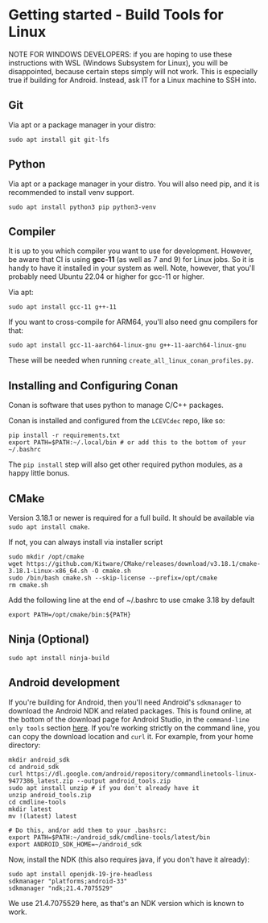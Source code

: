 # Getting started - Build Tools for Linux

NOTE FOR WINDOWS DEVELOPERS: if you are hoping to use these instructions with WSL (Windows Subsystem for Linux), you will be disappointed, because certain steps simply will not work. This is especially true if building for Android. Instead, ask IT for a Linux machine to SSH into.

## Git

Via apt or a package manager in your distro:

```shell
sudo apt install git git-lfs
```

## Python

Via apt or a package manager in your distro. You will also need pip, and it is recommended to install venv support.

```shell
sudo apt install python3 pip python3-venv
```

## Compiler

It is up to you which compiler you want to use for development. However, be aware that CI is using **gcc-11** (as well as 7 and 9) for Linux jobs. So it is handy to have it installed in your system as well. Note, however, that you'll probably need Ubuntu 22.04 or higher for gcc-11 or higher.

Via apt:

```shell
sudo apt install gcc-11 g++-11
```

If you want to cross-compile for ARM64, you'll also need gnu compilers for that:

```shell
sudo apt install gcc-11-aarch64-linux-gnu g++-11-aarch64-linux-gnu
```

These will be needed when running `create_all_linux_conan_profiles.py`.

## Installing and Configuring Conan

Conan is software that uses python to manage C/C++ packages.

Conan is installed and configured from the `LCEVCdec` repo, like so:

```shell
pip install -r requirements.txt
export PATH=$PATH:~/.local/bin # or add this to the bottom of your ~/.bashrc
```

The `pip install` step will also get other required python modules, as a happy little bonus.

## CMake

Version 3.18.1 or newer is required for a full build. It should be available via `sudo apt install cmake`. 

If not, you can always install via installer script
```shell
sudo mkdir /opt/cmake
wget https://github.com/Kitware/CMake/releases/download/v3.18.1/cmake-3.18.1-Linux-x86_64.sh -O cmake.sh
sudo /bin/bash cmake.sh --skip-license --prefix=/opt/cmake
rm cmake.sh
```

Add the following line at the end of ~/.bashrc to use cmake 3.18 by default
```shell
export PATH=/opt/cmake/bin:${PATH}
```

## Ninja (Optional)

`sudo apt install ninja-build`

## Android development

If you're building for Android, then you'll need Android's `sdkmanager` to download the Android NDK and related packages. This is found online, at the bottom of the download page for Android Studio, in the `command-line only tools` section [here](https://developer.android.com/studio#command-tools). If you're working strictly on the command line, you can copy the download location and `curl` it. For example, from your home directory:

```shell
mkdir android_sdk
cd android_sdk
curl https://dl.google.com/android/repository/commandlinetools-linux-9477386_latest.zip --output android_tools.zip
sudo apt install unzip # if you don't already have it
unzip android_tools.zip
cd cmdline-tools
mkdir latest
mv !(latest) latest

# Do this, and/or add them to your .bashsrc:
export PATH=$PATH:~/android_sdk/cmdline-tools/latest/bin
export ANDROID_SDK_HOME=~/android_sdk
```

Now, install the NDK (this also requires java, if you don't have it already):

```shell
sudo apt install openjdk-19-jre-headless
sdkmanager "platforms;android-33"
sdkmanager "ndk;21.4.7075529"
```

We use 21.4.7075529 here, as that's an NDK version which is known to work.
